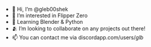 - 👋 Hi, I’m @gleb00shek 
- 👀 I’m interested in Flipper Zero
- 🌱 Learning Blender & Python
- 🫂 I’m looking to collaborate on any projects out there!
- 📫 You can contact me via discordapp.com/users/_glb_

<!---
gleb00shek/gleb00shek is a ✨ special ✨ repository because its `README.md` (this file) appears on your GitHub profile.
You can click the Preview link to take a look at your changes.
--->
